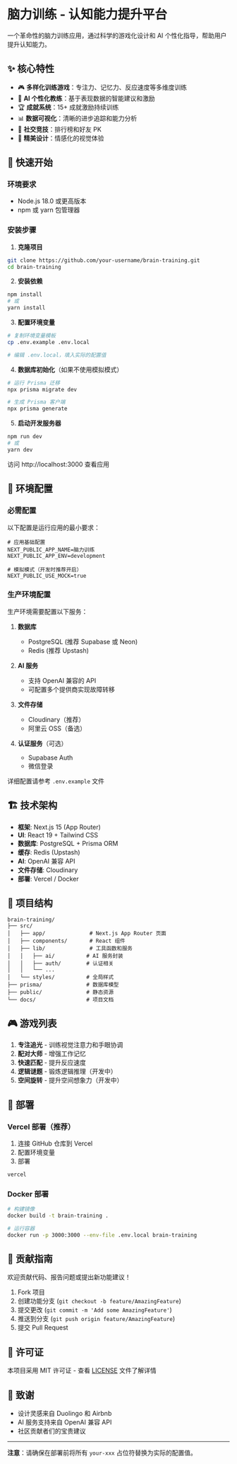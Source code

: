 # 脑力训练 - 认知能力提升平台

一个革命性的脑力训练应用，通过科学的游戏化设计和 AI 个性化指导，帮助用户提升认知能力。

## ✨ 核心特性

- 🎮 **多样化训练游戏**：专注力、记忆力、反应速度等多维度训练
- 🤖 **AI 个性化教练**：基于表现数据的智能建议和激励
- 🏆 **成就系统**：15+ 成就激励持续训练
- 📊 **数据可视化**：清晰的进步追踪和能力分析
- 👥 **社交竞技**：排行榜和好友 PK
- 🎨 **精美设计**：情感化的视觉体验

## 🚀 快速开始

### 环境要求

- Node.js 18.0 或更高版本
- npm 或 yarn 包管理器

### 安装步骤

1. **克隆项目**
```bash
git clone https://github.com/your-username/brain-training.git
cd brain-training
```

2. **安装依赖**
```bash
npm install
# 或
yarn install
```

3. **配置环境变量**
```bash
# 复制环境变量模板
cp .env.example .env.local

# 编辑 .env.local，填入实际的配置值
```

4. **数据库初始化**（如果不使用模拟模式）
```bash
# 运行 Prisma 迁移
npx prisma migrate dev

# 生成 Prisma 客户端
npx prisma generate
```

5. **启动开发服务器**
```bash
npm run dev
# 或
yarn dev
```

访问 http://localhost:3000 查看应用

## 🔧 环境配置

### 必需配置

以下配置是运行应用的最小要求：

```env
# 应用基础配置
NEXT_PUBLIC_APP_NAME=脑力训练
NEXT_PUBLIC_APP_ENV=development

# 模拟模式（开发时推荐开启）
NEXT_PUBLIC_USE_MOCK=true
```

### 生产环境配置

生产环境需要配置以下服务：

1. **数据库**
   - PostgreSQL (推荐 Supabase 或 Neon)
   - Redis (推荐 Upstash)

2. **AI 服务**
   - 支持 OpenAI 兼容的 API
   - 可配置多个提供商实现故障转移

3. **文件存储**
   - Cloudinary（推荐）
   - 阿里云 OSS（备选）

4. **认证服务**（可选）
   - Supabase Auth
   - 微信登录

详细配置请参考 `.env.example` 文件

## 🏗️ 技术架构

- **框架**: Next.js 15 (App Router)
- **UI**: React 19 + Tailwind CSS
- **数据库**: PostgreSQL + Prisma ORM
- **缓存**: Redis (Upstash)
- **AI**: OpenAI 兼容 API
- **文件存储**: Cloudinary
- **部署**: Vercel / Docker

## 📁 项目结构

```
brain-training/
├── src/
│   ├── app/              # Next.js App Router 页面
│   ├── components/       # React 组件
│   ├── lib/              # 工具函数和服务
│   │   ├── ai/          # AI 服务封装
│   │   ├── auth/        # 认证相关
│   │   └── ...
│   └── styles/          # 全局样式
├── prisma/              # 数据库模型
├── public/              # 静态资源
└── docs/                # 项目文档
```

## 🎮 游戏列表

1. **专注追光** - 训练视觉注意力和手眼协调
2. **配对大师** - 增强工作记忆
3. **快速匹配** - 提升反应速度
4. **逻辑谜题** - 锻炼逻辑推理（开发中）
5. **空间旋转** - 提升空间想象力（开发中）

## 🚢 部署

### Vercel 部署（推荐）

1. 连接 GitHub 仓库到 Vercel
2. 配置环境变量
3. 部署

```bash
vercel
```

### Docker 部署

```bash
# 构建镜像
docker build -t brain-training .

# 运行容器
docker run -p 3000:3000 --env-file .env.local brain-training
```

## 🤝 贡献指南

欢迎贡献代码、报告问题或提出新功能建议！

1. Fork 项目
2. 创建功能分支 (`git checkout -b feature/AmazingFeature`)
3. 提交更改 (`git commit -m 'Add some AmazingFeature'`)
4. 推送到分支 (`git push origin feature/AmazingFeature`)
5. 提交 Pull Request

## 📄 许可证

本项目采用 MIT 许可证 - 查看 [LICENSE](LICENSE) 文件了解详情

## 🙏 致谢

- 设计灵感来自 Duolingo 和 Airbnb
- AI 服务支持来自 OpenAI 兼容 API
- 社区贡献者们的宝贵建议

---

**注意**：请确保在部署前将所有 `your-xxx` 占位符替换为实际的配置值。
